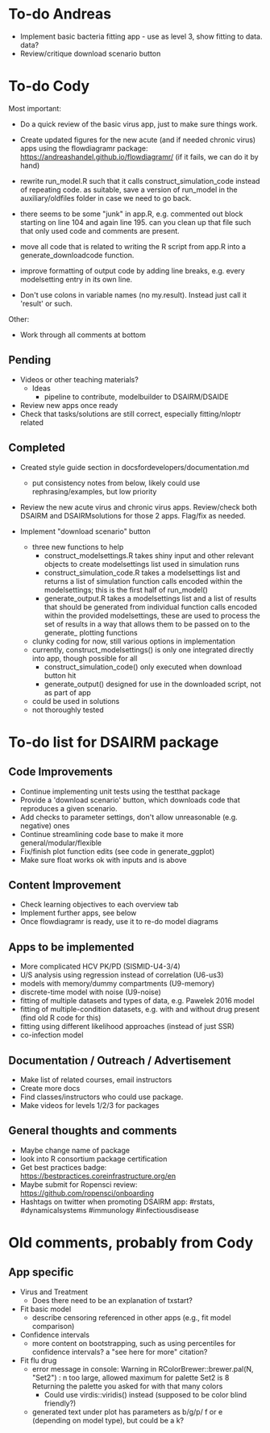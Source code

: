 # To-do Andreas

* Implement basic bacteria fitting app - use as level 3, show fitting to data. data?
* Review/critique download scenario button




# To-do Cody

Most important:
* Do a quick review of the basic virus app, just to make sure things work.
* Create updated figures for the new acute (and if needed chronic virus) apps using the flowdiagramr package:
https://andreashandel.github.io/flowdiagramr/ (if it fails, we can do it by hand)

* rewrite run_model.R such that it calls construct_simulation_code instead of repeating code. as suitable, save a version of run_model in the auxiliary/oldfiles folder in case we need to go back.
* there seems to be some "junk" in app.R, e.g. commented out block starting on line 104 and again line 195. can you clean up that file such that only used code and comments are present.
* move all code that is related to writing the R script from app.R into a generate_downloadcode function. 
* improve formatting of output code by adding line breaks, e.g. every modelsetting entry in its own line. 
* Don't use colons in variable names (no my.result). Instead just call it 'result' or such.



Other:
* Work through all comments at bottom



## Pending
* Videos or other teaching materials?
    + Ideas
        - pipeline to contribute, modelbuilder to DSAIRM/DSAIDE
* Review new apps once ready
* Check that tasks/solutions are still correct, especially fitting/nloptr related


## Completed
* Created style guide section in docsfordevelopers/documentation.md
    + put consistency notes from below, likely could use rephrasing/examples, but low priority
* Review the new acute virus and chronic virus apps. Review/check both DSAIRM and DSAIRMsolutions for those 2 apps. Flag/fix as needed.

* Implement "download scenario" button
    + three new functions to help
        - construct_modelsettings.R takes shiny input and other relevant objects to create modelsettings list used in simulation runs
        - construct_simulation_code.R takes a modelsettings list and returns a list of simulation function calls encoded within the modelsettings; this is the first half of run_model()
        - generate_output.R takes a modelsettings list and a list of results that should be generated from individual function calls encoded within the provided modelsettings, these are used to process the set of results in a way that allows them to be passed on to the generate_ plotting functions
    + clunky coding for now, still various options in implementation
    + currently, construct_modelsettings() is only one integrated directly into app, though possible for all
        - construct_simulation_code() only executed when download button hit
        - generate_output() designed for use in the downloaded script, not as part of app
    + could be used in solutions
    + not thoroughly tested
    



# To-do list for DSAIRM package

## Code Improvements
* Continue implementing unit tests using the testthat package
* Provide a 'download scenario' button, which downloads code that reproduces a given scenario.
* Add checks to parameter settings, don't allow unreasonable (e.g. negative) ones
* Continue streamlining code base to make it more general/modular/flexible
* Fix/finish plot function edits (see code in generate_ggplot)
* Make sure float works ok with inputs and is above

## Content Improvement
* Check learning objectives to each overview tab
* Implement further apps, see below
* Once flowdiagramr is ready, use it to re-do model diagrams


## Apps to be implemented
* More complicated HCV PK/PD (SISMID-U4-3/4)
* U/S analysis using regression instead of correlation (U6-us3)
* models with memory/dummy compartments (U9-memory)
* discrete-time model with noise (U9-noise)
* fitting of multiple datasets and types of data, e.g. Pawelek 2016 model
* fitting of multiple-condition datasets, e.g. with and without drug present (find old R code for this) 
* fitting using different likelihood approaches (instead of just SSR)
* co-infection model

## Documentation / Outreach / Advertisement
* Make list of related courses, email instructors
* Create more docs
* Find classes/instructors who could use package.
* Make videos for levels 1/2/3 for packages 

## General thoughts and comments
* Maybe change name of package
* look into R consortium package certification
* Get best practices badge: https://bestpractices.coreinfrastructure.org/en
* Maybe submit for Ropensci review: https://github.com/ropensci/onboarding
* Hashtags on twitter when promoting DSAIRM app: #rstats, #dynamicalsystems #immunology #infectiousdisease



# Old comments, probably from Cody

## App specific

* Virus and Treatment
  + Does there need to be an explanation of txstart? 
* Fit basic model
  + describe censoring referenced in other apps (e.g., fit model comparison)
* Confidence intervals
  + more content on bootstrapping, such as using percentiles for confidence intervals? a "see here for more" citation?
* Fit flu drug
  + error message in console: Warning in RColorBrewer::brewer.pal(N, "Set2") : n too large, allowed maximum for palette Set2 is 8 Returning the palette you asked for with that many colors
    - Could use virdis::viridis() instead (supposed to be color blind friendly?)
  + generated text under plot has parameters as b/g/p/ f or e (depending on model type), but could be a k?
